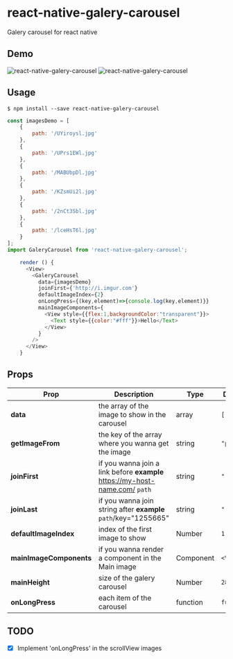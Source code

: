# react-native-galery-carousel
Galery carousel for react native



## Demo

![react-native-galery-carousel](https://media.giphy.com/media/3oKIPuWr6Mp7bOtYVG/giphy.gif)
![react-native-galery-carousel](https://media.giphy.com/media/3oKIPj1guAZsLVqQfK/giphy.gif)


## Usage

```
$ npm install --save react-native-galery-carousel
```

```javascript
const imagesDemo = [
    {
        path: '/UYiroysl.jpg'
    },
    {  
        path: '/UPrs1EWl.jpg'
    },
    {    
        path: '/MABUbpDl.jpg'
    },
    {    
        path: '/KZsmUi2l.jpg'
    },
    {    
        path: '/2nCt3Sbl.jpg'
    },
    {    
        path: '/lceHsT6l.jpg'
    }
];
import GaleryCarousel from 'react-native-galery-carousel';

    render () {
      <View>
        <GaleryCarousel
          data={imagesDemo}
          joinFirst={'http://i.imgur.com'}
          defaultImageIndex={2}
          onLongPress={(key,element)=>{console.log(key,element)}}
          mainImageComponents={
            <View style={{flex:1,backgroundColor:"transparent"}}>
              <Text style={{color:"#fff"}}>Hello</Text>
            </View>
          }
        />
      </View>
    }
```

## Props

Prop | Description | Type | Default
------ | ------ | ------ | ------
**data** | the array of the image to show in the carousel | array | `[]`
**getImageFrom** | the key of the array where you wanna get the image | string | `"path"`
**joinFirst** | if you wanna join a link before **example** https://my-host-name.com/ `path` | string | `""`
**joinLast** | if you wanna join string after **example** `path`/key="1255665" | string | `""`
**defaultImageIndex** | index of the first image to show | Number | `1`
**mainImageComponents** | if you wanna render a component in the Main image | Component | `<View/>`
**mainHeight** | size of the galery carousel | Number | `280`
**onLongPress** | each item of the carousel | function | `function`


## TODO
- [x] Implement 'onLongPress' in the scrollView images
